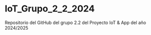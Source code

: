 # IoT_Grupo_2_2_2024
Repositorio del GitHub del grupo 2.2 del Proyecto IoT &amp; App del año 2024/2025
